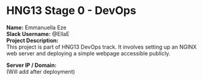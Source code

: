 # HNG13 Stage 0 - DevOps

**Name:** Emmanuella Eze  
**Slack Username:** @EllaE  
**Project Description:**  
This project is part of HNG13 DevOps track. It involves setting up an NGINX web server and deploying a simple webpage accessible publicly.  

**Server IP / Domain:**  
(Will add after deployment)
